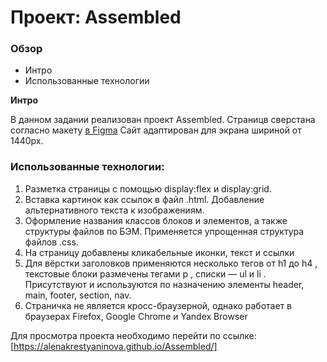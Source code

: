 # Проект: Assembled

### Обзор
* Интро
* Использованные технологии

**Интро**

В данном задании реализован проект Assembled.
Страницв сверстана согласно макету [в Figma](https://www.figma.com/file/DDSvphzPw7HjdDv4pv3YPd/Assembled?node-id=1%3A2)
Сайт адаптирован для экрана шириной от 1440px.

### Использованные технологии:
1. Разметка страницы с помощью display:flex и display:grid.
2. Вставка картинок как ссылок в файл .html. Добавление альтернативного текста к изображениям.
3. Оформление названия классов блоков и элементов, а также структуры файлов по БЭМ. Применяется упрощенная структура файлов .css.
4. На страницу добавлены кликабельные иконки, текст и ссылки
5. Для вёрстки заголовков применяются несколько тегов от h1 до h4 , текстовые блоки размечены тегами p , списки — ul и li . Присутствуют и используются по назначению элементы header, main, footer, section, nav.
6. Страничка не является кросс-браузерной, однако работает в браузерах Firefox, Google Chrome и Yandex Browser

Для просмотра проекта необходимо перейти по ссылке: [https://alenakrestyaninova.github.io/Assembled/]
